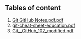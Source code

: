 ## Tables of content
1. [Git GitHub Notes.pdf.pdf](./Git%20GitHub%20Notes.pdf.pdf)
1. [git-cheat-sheet-education.pdf](./git-cheat-sheet-education.pdf)
1. [Git__GitHub_102_modified.pdf](./Git__GitHub_102_modified.pdf)
